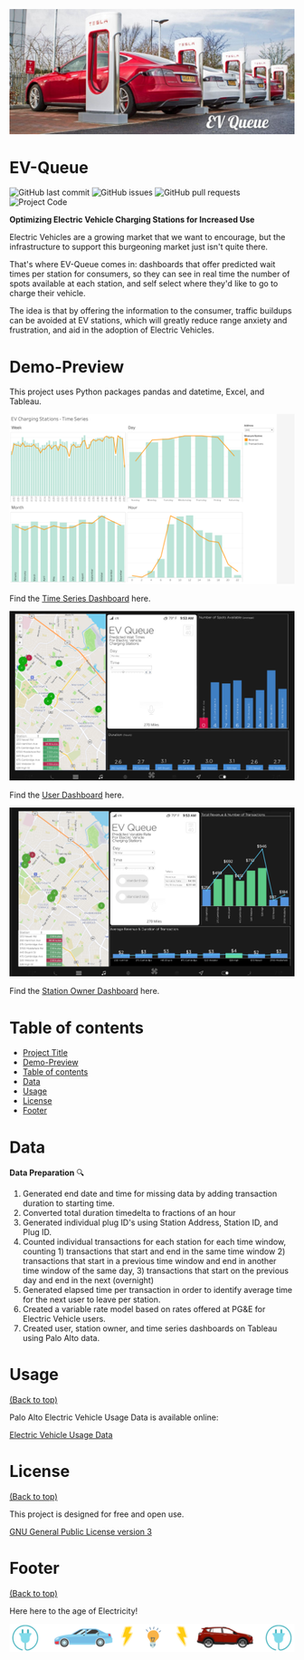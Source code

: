 ![Banner](https://github.com/CeliaSagas/EV-Queue/blob/1c39bc96dd561033cb5c162b8bdbf11fb56555bb/img/EV%20Queue.jpg)

# EV-Queue

<!-- Add buttons here -->


![GitHub last commit](https://img.shields.io/github/last-commit/celiasagas/ev-queue)
![GitHub issues](https://img.shields.io/github/issues-raw/celiasagas/ev-queue)
![GitHub pull requests](https://img.shields.io/github/issues-pr/celiasagas/ev-queue)
![Project Code](https://img.shields.io/github/languages/top/celiasagas/ev-queue)


<!-- Describe your project in brief -->

**Optimizing Electric Vehicle Charging Stations for Increased Use**

Electric Vehicles are a growing market that we want to encourage, but the infrastructure to support this burgeoning market just isn't quite there.

That's where EV-Queue comes in: dashboards that offer predicted wait times per station for consumers, so they can see in real time the number of spots available at each station, and self select where they'd like to go to charge their vehicle.

The idea is that by offering the information to the consumer, traffic buildups can be avoided at EV stations, which will greatly reduce range anxiety and frustration, and aid in the adoption of Electric Vehicles.

# Demo-Preview
<!-- Add a demo for your project -->

This project uses Python packages pandas and datetime, Excel, and Tableau.



![Time Series Dashboard](https://github.com/CeliaSagas/EV-Queue/blob/3255463ca3e10f165698d1ac0fc2dc03dc9a994b/img/TimeSeriesDashboard.png)

Find the [Time Series Dashboard](https://public.tableau.com/app/profile/celia.sagastume/viz/PaloAltoElectricVehicleChargingStations-TimeSeriesDashboard/EVChargingStations-TimeSeries) here.



![User Dashboard](https://github.com/CeliaSagas/EV-Queue/blob/3255463ca3e10f165698d1ac0fc2dc03dc9a994b/img/UserDashboard.png)

Find the [User Dashboard](https://public.tableau.com/app/profile/celia.sagastume/viz/PaloAltoElectricVehicleChargingStations-StationDashboard/StationDashboard) here.



![Station Owner Dashboard](https://github.com/CeliaSagas/EV-Queue/blob/3255463ca3e10f165698d1ac0fc2dc03dc9a994b/img/StationDashboard.png)

Find the [Station Owner Dashboard](https://public.tableau.com/app/profile/celia.sagastume/viz/PaloAltoElectricVehicleChargingStations-StationDashboard/StationDashboard) here.


# Table of contents


- [Project Title](#project-title)
- [Demo-Preview](#demo-preview)
- [Table of contents](#table-of-contents)
- [Data](#Data)
- [Usage](#usage)
- [License](#license)
- [Footer](#footer)

# Data

**Data Preparation** :mag:

1.	Generated end date and time for missing data by adding transaction duration to starting time.
2.	Converted total duration timedelta to fractions of an hour
3.  Generated individual plug ID's using Station Address, Station ID, and Plug ID.
3.	Counted individual transactions for each station for each time window, counting 1) transactions that start and end in the same time window 2) transactions that start in a previous time window and end in another time window of the same day, 3) transactions that start on the previous day and end in the next (overnight)
4.	Generated elapsed time per transaction in order to identify average time for the next user to leave per station.
5. Created a variable rate model based on rates offered at PG&E for Electric Vehicle users.
6. Created user, station owner, and time series dashboards on Tableau using Palo Alto data.


# Usage
[(Back to top)](#table-of-contents)

Palo Alto Electric Vehicle Usage Data is available online:

[Electric Vehicle Usage Data](https://data.cityofpaloalto.org/dataviews/257812/ELECT-VEHIC-CHARG-STATI-83602/)


# License
[(Back to top)](#table-of-contents)

This project is designed for free and open use.

[GNU General Public License version 3](https://opensource.org/licenses/GPL-3.0)

# Footer
[(Back to top)](#table-of-contents)

Here here to the age of Electricity!

<!-- Add the footer here -->

![Footer](https://github.com/CeliaSagas/EV-Queue/blob/3255463ca3e10f165698d1ac0fc2dc03dc9a994b/img/evqueuefooter.png)
